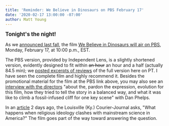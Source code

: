 ```yaml
---
title: 'Reminder: We Believe in Dinosaurs on PBS February 17'
date: '2020-02-17 13:00:00 -07:00' 
author: Matt Young
---
```


<big><strong>Tonight's the night!</strong></big>

As we <a href="https://pandasthumb.org/archives/2019/11/we-believe-on-PBS.html">announced last fall</a>, the film <a href="http://www.pbs.org/independentlens/films/we-believe-in-dinosaurs/">We Believe in Dinosaurs will air on PBS</a>, Monday, February 17, at 10:00 p.m., EST.  

The PBS version, provided by Independent Lens, is a slightly shortened version, evidently designed to fit within ~~an hour~~ an hour and a half (actually 84.5 min); we <a href="https://pandasthumb.org/archives/2019/04/reviews-of-documentary.html">posted excerpts of reviews</a> of the full version here on PT. I have seen the complete film and highly recommend it. Besides the promotional material for the film at the PBS link above, you may also see an <a href="http://www.pbs.org/independentlens/blog/unearthing-the-thorny-intersection-of-belief-religion-and-science/">interview with the directors</a> "about the, pardon the expression, evolution for this film, how they tried to tell the story in a balanced way, and what it was like to climb a fossil-infused cliff for one key scene" with Dan Phelps.

In an <a href="https://www.courier-journal.com/story/news/religion/2020/02/11/pbs-air-documentary-kentuckys-ark-encounter/4667957002/">article</a> 2 days ago, the Louisville (Ky.) Courier-Journal asks, "What happens when religious ideology clashes with mainstream science in America?" The film goes part of the way toward answering the question.
